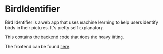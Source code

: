 # BirdIdentifier
Bird Identifier is a web app that uses machine learning to help users identify birds in their pictures. It's pretty self explanatory.

This contains the backend code that does the heavy lifting.

The frontend can be found [here](https://github.com/adamgate/BirdIdentifier-Frontend).
